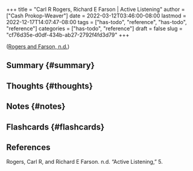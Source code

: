 +++
title = "Carl R Rogers, Richard E Farson | Active Listening"
author = ["Cash Prokop-Weaver"]
date = 2022-03-12T03:46:00-08:00
lastmod = 2022-12-17T14:07:47-08:00
tags = ["has-todo", "reference", "has-todo", "reference"]
categories = ["has-todo", "reference"]
draft = false
slug = "cf76d35e-d0df-434b-ab27-2792f4fd3d79"
+++

(<a href="#citeproc_bib_item_1">Rogers and Farson, n.d.</a>)


## Summary {#summary}


## Thoughts {#thoughts}


## Notes {#notes}


## Flashcards {#flashcards}

## References

<style>.csl-entry{text-indent: -1.5em; margin-left: 1.5em;}</style><div class="csl-bib-body">
  <div class="csl-entry"><a id="citeproc_bib_item_1"></a>Rogers, Carl R, and Richard E Farson. n.d. “Active Listening,” 5.</div>
</div>
